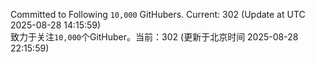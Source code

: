 Committed to Following `10,000` GitHubers. Current: <!-- FOLLOWING_COUNT -->302<!-- FOLLOWING_COUNT --> (Update at UTC <!-- LAST_UPDATED -->2025-08-28 14:15:59<!-- LAST_UPDATED -->)<br>
致力于关注`10,000`个GitHuber。当前：<!-- FOLLOWING_COUNT -->302<!-- FOLLOWING_COUNT --> (更新于北京时间 <!-- LAST_UPDATED_CST -->2025-08-28 22:15:59<!-- LAST_UPDATED_CST -->)
